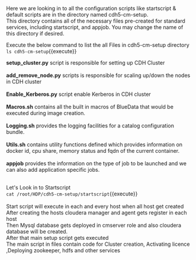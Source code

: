 <br>Here we are looking in to all the configuration scripts like startscript & default scripts are in the directory named cdh5-cm-setup.
<br>
This directory contains all of the necessary files pre-created for standard services, including startscript, and appjob. 
You may change the name of this directory if desired.<br>

Execute the below command to list the all Files in cdh5-cm-setup directory <br>
`ls cdh5-cm-setup`{{execute}}<br>

<b>setup_cluster.py</b> script is responsible for setting up CDH Cluster <br>
<br><b>add_remove_node.py</b>  scripts is responsible for scaling up/down the nodes in CDH cluster<br>
<br><b>Enable_Kerberos.py</b> script enable Kerberos in CDH cluster<br>
<br><b>Macros.sh</b> contains all the built in macros of BlueData that would be executed during image creation.
<br>
<br><b>Logging.sh</b> provides the logging facilities for a catalog configuration bundle. 
<br>
<br><b>Utils.sh</b> contains utility functions defined which provides information on docker id, cpu share, memory status and fqdn of the current container.<br>
<br><b>appjob</b> provides the information on the type of job to be launched and we can also add application specific jobs.<br>
<br>

Let's Look in to Startscript<br>
`cat /root/HDP/cdh5-cm-setup/startscript`{{execute}}
<br>
<br>Start script will execute in each and every host when all host get created 
<br>After creating the hosts cloudera manager and agent gets register in each host
<br>Then Mysql database gets deployed in cmserver role and also cloudera database will be created.
<br>After that main setup script gets executed
<br>The main script in files contain code for Cluster creation, Activating licence ,Deploying zookeeper, hdfs and other services


